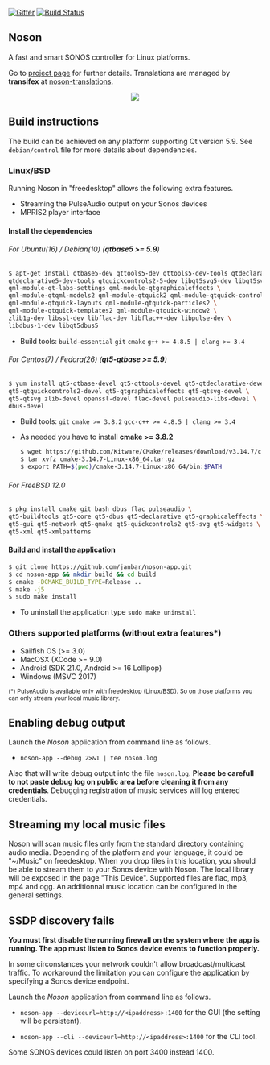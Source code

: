 [![Gitter](https://badges.gitter.im/janbar/noson-app.svg)](https://gitter.im/janbar/noson-app?utm_source=badge&utm_medium=badge&utm_campaign=pr-badge)
[![Build Status](https://travis-ci.org/janbar/noson-app.svg?branch=master)](https://travis-ci.org/janbar/noson-app)

## Noson
A fast and smart SONOS controller for Linux platforms.

Go to [project page](http://janbar.github.io/noson-app/index.html) for further details. Translations are managed by **transifex** at [noson-translations](https://www.transifex.com/janbar/noson/).

<p align="center">
  <img src="http://janbar.github.io/noson-app/download/noson3.png"/>
<p>

## Build instructions

The build can be achieved on any platform supporting Qt version 5.9. See `debian/control` file for more details about dependencies.

### Linux/BSD

Running Noson in "freedesktop" allows the following extra features.
- Streaming the PulseAudio output on your Sonos devices
- MPRIS2 player interface

#### Install the dependencies

###### For Ubuntu(16) / Debian(10) (**qtbase5 >= 5.9**)

```bash
$ apt-get install qtbase5-dev qttools5-dev qttools5-dev-tools qtdeclarative5-dev \
qtdeclarative5-dev-tools qtquickcontrols2-5-dev libqt5svg5-dev libqt5svg5 \
qml-module-qt-labs-settings qml-module-qtgraphicaleffects \
qml-module-qtqml-models2 qml-module-qtquick2 qml-module-qtquick-controls2 \
qml-module-qtquick-layouts qml-module-qtquick-particles2 \
qml-module-qtquick-templates2 qml-module-qtquick-window2 \
zlib1g-dev libssl-dev libflac-dev libflac++-dev libpulse-dev \
libdbus-1-dev libqt5dbus5
```
  - Build tools: `build-essential` `git` `cmake` `g++ >= 4.8.5 | clang >= 3.4`

###### For Centos(7) / Fedora(26) (**qt5-qtbase >= 5.9**)

```bash
$ yum install qt5-qtbase-devel qt5-qttools-devel qt5-qtdeclarative-devel \
qt5-qtquickcontrols2-devel qt5-qtgraphicaleffects qt5-qtsvg-devel \
qt5-qtsvg zlib-devel openssl-devel flac-devel pulseaudio-libs-devel \
dbus-devel
```
  - Build tools: `git` `cmake >= 3.8.2` `gcc-c++ >= 4.8.5 | clang >= 3.4`

  - As needed you have to install **cmake >= 3.8.2**

    ```bash
    $ wget https://github.com/Kitware/CMake/releases/download/v3.14.7/cmake-3.14.7-Linux-x86_64.tar.gz
    $ tar xvfz cmake-3.14.7-Linux-x86_64.tar.gz
    $ export PATH=$(pwd)/cmake-3.14.7-Linux-x86_64/bin:$PATH
    ```

###### For FreeBSD 12.0

```bash
$ pkg install cmake git bash dbus flac pulseaudio \
qt5-buildtools qt5-core qt5-dbus qt5-declarative qt5-graphicaleffects \
qt5-gui qt5-network qt5-qmake qt5-quickcontrols2 qt5-svg qt5-widgets \
qt5-xml qt5-xmlpatterns
```

#### Build and install the application

```bash
$ git clone https://github.com/janbar/noson-app.git
$ cd noson-app && mkdir build && cd build
$ cmake -DCMAKE_BUILD_TYPE=Release ..
$ make -j5
$ sudo make install
```
  - To uninstall the application type `sudo make uninstall`

### Others supported platforms (without extra features*)
- Sailfish OS (>= 3.0)
- MacOSX (XCode >= 9.0)
- Android (SDK 21.0, Android >= 16 Lollipop)
- Windows (MSVC 2017)

<small>(\*) PulseAudio is available only with freedesktop (Linux/BSD). So on those platforms you can only stream your local music library.</small>

## Enabling debug output

Launch the *Noson* application from command line as follows.

- `noson-app --debug 2>&1 | tee noson.log`

Also that will write debug output into the file `noson.log`. **Please be carefull to not paste debug log on public area before cleaning it from any credentials**. Debugging registration of music services will log entered credentials.

## Streaming my local music files

Noson will scan music files only from the standard directory containing audio media. Depending of the platform and your language, it could be "~/Music" on freedesktop. When you drop files in this location, you should be able to stream them to your Sonos device with Noson. The local library will be exposed in the page "This Device". Supported files are flac, mp3, mp4 and ogg. An additionnal music location can be configured in the general settings.

## SSDP discovery fails

**You must first disable the running firewall on the system where the app is running. The app must listen to Sonos device events to function properly.**

In some circonstances your network couldn't allow broadcast/multicast traffic. To workaround the limitation you can configure the application by specifying a Sonos device endpoint.

Launch the *Noson* application from command line as follows.

- `noson-app --deviceurl=http://<ipaddress>:1400` for the GUI (the setting will be persistent).

- `noson-app --cli --deviceurl=http://<ipaddress>:1400` for the CLI tool.

Some SONOS devices could listen on port 3400 instead 1400.
